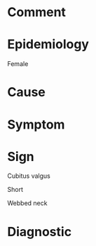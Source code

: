 # Comment

# Epidemiology

Female

# Cause

# Symptom

# Sign

Cubitus valgus

Short

Webbed neck

# Diagnostic
